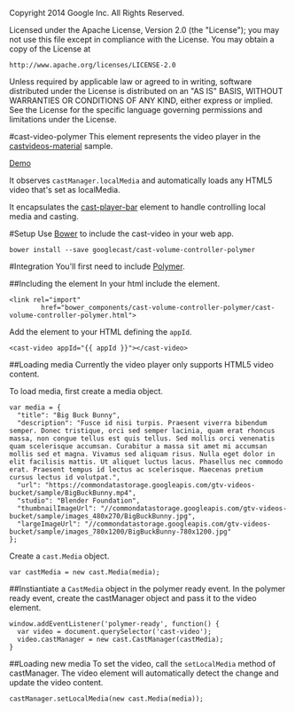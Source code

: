 Copyright 2014 Google Inc. All Rights Reserved.

Licensed under the Apache License, Version 2.0 (the "License");
you may not use this file except in compliance with the License.
You may obtain a copy of the License at

    http://www.apache.org/licenses/LICENSE-2.0

Unless required by applicable law or agreed to in writing, software
distributed under the License is distributed on an "AS IS" BASIS,
WITHOUT WARRANTIES OR CONDITIONS OF ANY KIND, either express or implied.
See the License for the specific language governing permissions and
limitations under the License.

#cast-video-polymer
This element represents the video player in the [castvideos-material](https://github.com/googlecast/CastVideos-material) sample.

[Demo](http://googlecast.github.io/cast-video-polymer/demo.html)

It observes `castManager.localMedia` and automatically loads any HTML5 video that's set as 
localMedia.

It encapsulates the [cast-player-bar](https://github.com/googlecast/cast-player-bar-polymer) element to handle controlling local media and casting.

#Setup
Use [Bower](http://bower.io/) to include the cast-video in your web app.

    bower install --save googlecast/cast-volume-controller-polymer
    
#Integration
You'll first need to include [Polymer](https://www.polymer-project.org/0.5/docs/start/getting-the-code.html).

##Including the element
In your html include the element.

    <link rel="import"
            href="bower_components/cast-volume-controller-polymer/cast-volume-controller-polymer.html">

Add the element to your HTML defining the `appId`.

    <cast-video appId="{{ appId }}"></cast-video>

##Loading media
Currently the video player only supports HTML5 video content.
 
To load media, first create a media object.

    var media = {
      "title": "Big Buck Bunny",
      "description": "Fusce id nisi turpis. Praesent viverra bibendum semper. Donec tristique, orci sed semper lacinia, quam erat rhoncus massa, non congue tellus est quis tellus. Sed mollis orci venenatis quam scelerisque accumsan. Curabitur a massa sit amet mi accumsan mollis sed et magna. Vivamus sed aliquam risus. Nulla eget dolor in elit facilisis mattis. Ut aliquet luctus lacus. Phasellus nec commodo erat. Praesent tempus id lectus ac scelerisque. Maecenas pretium cursus lectus id volutpat.",
      "url": "https://commondatastorage.googleapis.com/gtv-videos-bucket/sample/BigBuckBunny.mp4",
      "studio": "Blender Foundation",
      "thumbnailImageUrl": "//commondatastorage.googleapis.com/gtv-videos-bucket/sample/images_480x270/BigBuckBunny.jpg",
      "largeImageUrl": "//commondatastorage.googleapis.com/gtv-videos-bucket/sample/images_780x1200/BigBuckBunny-780x1200.jpg"
    };

Create a `cast.Media` object.
    
    var castMedia = new cast.Media(media);

##Instiantiate a `CastMedia` object in the polymer ready event.
In the polymer ready event, create the castManager object and pass it to the video element.

    window.addEventListener('polymer-ready', function() {
      var video = document.querySelector('cast-video'); 
      video.castManager = new cast.CastManager(castMedia);
    }

##Loading new media
To set the video, call the `setLocalMedia` method of castManager.  The video element will 
automatically detect the change and update the video content.

    castManager.setLocalMedia(new cast.Media(media));
